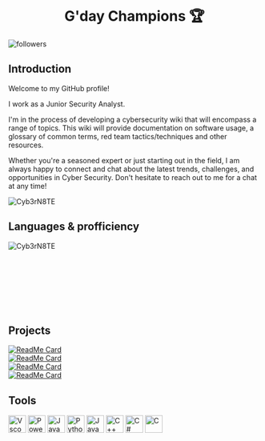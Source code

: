 <h1 align="center">G'day Champions 🏆</h1>
<img alt="followers" title="Follow me on Github" src="https://img.shields.io/github/followers/cyb3rn8te?color=236ad3&style=for-the-badge&logo=github&label=Follow"/>

## Introduction

Welcome to my GitHub profile!

I work as a Junior Security Analyst.

I'm in the process of developing a cybersecurity wiki that will encompass a range of topics. This wiki will provide documentation on software usage, a glossary of common terms, red team tactics/techniques and other resources.

Whether you're a seasoned expert or just starting out in the field, I am always happy to connect and chat about the latest trends, challenges, and opportunities in Cyber Security. Don't hesitate to reach out to me for a chat at any time!

<img src="https://myreadme.vercel.app/api/embed/cyb3rn8te?panels=userstatistics,toprepositories,toplanguages,commitgraph" alt="Cyb3rN8TE" />

## Languages & profficiency
<p><img align="left" src="https://github-readme-stats.vercel.app/api/top-langs?username=Cyb3rN8TE&show_icons=true&locale=en&layout=compact" alt="Cyb3rN8TE" /></p>

<br/>
<br/>
<br/>
<br/>
<br/>
<br/>
<br/>
<br/>

## Projects

[![ReadMe Card](https://github-readme-stats.vercel.app/api/pin/?username=cyb3rn8te&repo=LRWC-Log-Beautify)](https://github.com/Cyb3rN8TE/LRWC-Log-Beautify)
<br/>
[![ReadMe Card](https://github-readme-stats.vercel.app/api/pin/?username=cyb3rn8te&repo=DefangIt)](https://github.com/Cyb3rN8TE/DefangIt)
<br/>
[![ReadMe Card](https://github-readme-stats.vercel.app/api/pin/?username=cyb3rn8te&repo=IOC-Builder)](https://github.com/Cyb3rN8TE/IOC-Builder)
<br/>
[![ReadMe Card](https://github-readme-stats.vercel.app/api/pin/?username=cyb3rn8te&repo=RegKeyCanine)](https://github.com/Cyb3rN8TE/RegKeyCanine)

## Tools

[<img algin="left" alt="Vscode" width="35px" src="https://upload.wikimedia.org/wikipedia/commons/thumb/9/9a/Visual_Studio_Code_1.35_icon.svg/1280px-Visual_Studio_Code_1.35_icon.svg.png" />][Vscode]
[<img algin="left" alt="PowerShell" width="35px" src="https://docs.microsoft.com/en-us/powershell/media/index/ps_black_128.svg" />][pwsh]
[<img algin="left" alt="JavaScript" width="35px" src="https://upload.wikimedia.org/wikipedia/commons/6/6a/JavaScript-logo.png" />][JS]
[<img algin="left" alt="Python" width="35px" src="https://upload.wikimedia.org/wikipedia/commons/thumb/c/c3/Python-logo-notext.svg/1280px-Python-logo-notext.svg.png" />][Python]
[<img algin="left" alt="Java" width="35px" src="https://upload.wikimedia.org/wikipedia/en/thumb/3/30/Java_programming_language_logo.svg/800px-Java_programming_language_logo.svg.png" />][Java]
[<img algin="left" alt="C++" width="35px" src="https://upload.wikimedia.org/wikipedia/commons/thumb/1/18/ISO_C%2B%2B_Logo.svg/1280px-ISO_C%2B%2B_Logo.svg.png" />][C++]
[<img algin="left" alt="C#" width="35px" src="https://upload.wikimedia.org/wikipedia/commons/thumb/b/bd/Logo_C_sharp.svg/1200px-Logo_C_sharp.svg.png" />][C#]
[<img algin="left" alt="C" width="35px" src="https://upload.wikimedia.org/wikipedia/commons/thumb/1/18/C_Programming_Language.svg/926px-C_Programming_Language.svg.png" />][C]

[Vscode]: https://code.visualstudio.com/
[pwsh]: https://docs.microsoft.com/en-us/powershell/
[JS]: https://www.javascript.com/
[Python]: https://www.python.org/
[Java]: https://www.java.com/en/
[C++]: https://isocpp.org/
[C#]: https://learn.microsoft.com/en-us/dotnet/csharp/
[C]: https://www.iso.org/standard/74528.html



